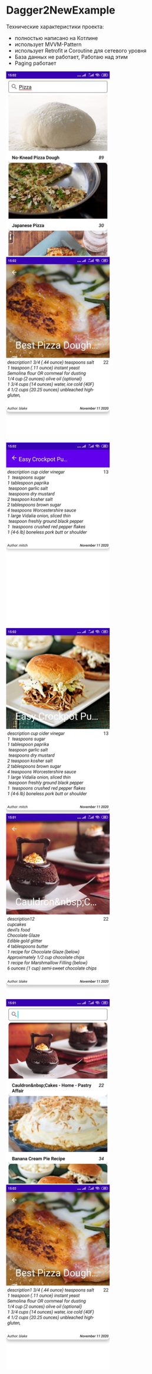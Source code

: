 # Dagger2NewExample

Технические характеристики проекта:

- полностью написано на Котлине
- использует MVVM-Pattern
- использует Retrofit и Coroutine для сетевого уровня
- База данных не работает, Работаю над этим
- Paging работает


<img height="500" src="https://github.com/jalgas93/Dagger2NewExample/blob/jalgas3/photo_2021-03-19_15-14-32.jpg" />
<img height="500" src="https://github.com/jalgas93/Dagger2NewExample/blob/jalgas3/photo_2021-03-19_15-14-28.jpg" />
<img height="500" src="https://github.com/jalgas93/Dagger2NewExample/blob/jalgas3/photo_2021-03-19_15-14-34.jpg" />
<img height="500" src="https://github.com/jalgas93/Dagger2NewExample/blob/jalgas3/photo_2021-03-19_15-14-39.jpg" />
<img height="500" src="https://github.com/jalgas93/Dagger2NewExample/blob/jalgas3/photo_2021-03-19_15-14-42.jpg" />
<img height="500" src="https://github.com/jalgas93/Dagger2NewExample/blob/jalgas3/photo_2021-03-19_15-14-45.jpg" />
<img height="500" src="https://github.com/jalgas93/Dagger2NewExample/blob/jalgas3/photo_2021-03-19_15-15-44.jpg" />
